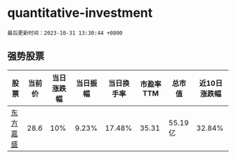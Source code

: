 # quantitative-investment

`最后更新时间：2023-10-31 13:30:44 +0800`

## 强势股票

|股票|当前价|当日涨跌幅|当日振幅|当日换手率|市盈率TTM|总市值|近10日涨跌幅|
|----|----|----|----|----|----|----|----|
|[东方嘉盛](https://xueqiu.com/S/SZ002889)|28.6|10%|9.23%|17.48%|35.31|55.19亿|32.84%|
